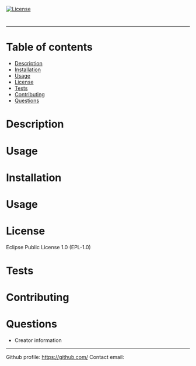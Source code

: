 
[![License](https://img.shields.io/badge/License-EPL%201.0-red.svg)](https://opensource.org/licenses/EPL-1.0)
# 
---

# Table of contents
- [Description](#description)
- [Installation](#installation)
- [Usage](#usage)
- [License](#license)
- [Tests](#tests)
- [Contributing](#Contributing)
- [Questions](#questions)


# Description


# Usage


# Installation


# Usage


# License
Eclipse Public License 1.0 (EPL-1.0)

# Tests


# Contributing


# Questions


- Creator information
---
Github profile: https://github.com/
Contact email: 


